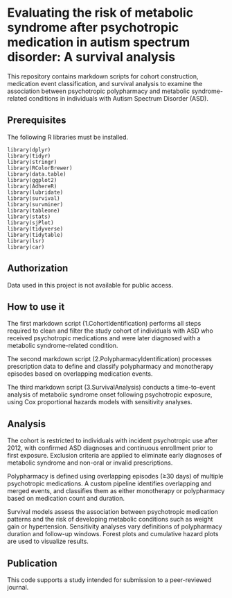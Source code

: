 # Evaluating the risk of metabolic syndrome after psychotropic medication in autism spectrum disorder: A survival analysis
This repository contains markdown scripts for cohort construction, medication event classification, and survival analysis to examine the association between psychotropic polypharmacy and metabolic syndrome-related conditions in individuals with Autism Spectrum Disorder (ASD).

## Prerequisites
The following R libraries must be installed.

```
library(dplyr)  
library(tidyr)  
library(stringr)  
library(RColorBrewer)  
library(data.table)  
library(ggplot2)  
library(AdhereR)  
library(lubridate)  
library(survival)  
library(survminer)  
library(tableone)  
library(stats)  
library(sjPlot)  
library(tidyverse)  
library(tidytable)  
library(lsr)  
library(car)  
```
## Authorization
Data used in this project is not available for public access.

## How to use it
The first markdown script (1.CohortIdentification) performs all steps required to clean and filter the study cohort of individuals with ASD who received psychotropic medications and were later diagnosed with a metabolic syndrome-related condition.

The second markdown script (2.PolypharmacyIdentification) processes prescription data to define and classify polypharmacy and monotherapy episodes based on overlapping medication events.

The third markdown script (3.SurvivalAnalysis) conducts a time-to-event analysis of metabolic syndrome onset following psychotropic exposure, using Cox proportional hazards models with sensitivity analyses.

## Analysis
The cohort is restricted to individuals with incident psychotropic use after 2012, with confirmed ASD diagnoses and continuous enrollment prior to first exposure. Exclusion criteria are applied to eliminate early diagnoses of metabolic syndrome and non-oral or invalid prescriptions.

Polypharmacy is defined using overlapping episodes (≥30 days) of multiple psychotropic medications. A custom pipeline identifies overlapping and merged events, and classifies them as either monotherapy or polypharmacy based on medication count and duration.

Survival models assess the association between psychotropic medication patterns and the risk of developing metabolic conditions such as weight gain or hypertension. Sensitivity analyses vary definitions of polypharmacy duration and follow-up windows. Forest plots and cumulative hazard plots are used to visualize results.

## Publication
This code supports a study intended for submission to a peer-reviewed journal.

